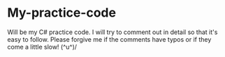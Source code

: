 # My-practice-code
Will be my C# practice code.
I will try to comment out in detail so that it's easy to follow. Please forgive me if the comments have typos or if they come a little slow! \(^u^)/
